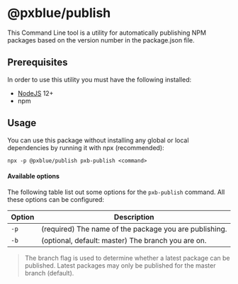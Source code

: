 # @pxblue/publish

This Command Line tool is a utility for automatically publishing NPM packages based on the version number in the package.json file.

## Prerequisites

In order to use this utility you must have the following installed:

-   [NodeJS](https://nodejs.org/en/download/) 12+
-   npm

## Usage

You can use this package without installing any global or local dependencies by running it with npx (recommended):

```
npx -p @pxblue/publish pxb-publish <command>
```

#### Available options

The following table list out some options for the `pxb-publish` command. All these options can be configured:

| Option     | Description                                            |
| ---------- | ------------------------------------------------------ |
| `-p`       | (required) The name of the package you are publishing. |
| `-b`       | (optional, default: master) The branch you are on.     |                                                                                                                                                                                                                        |

> The branch flag is used to determine whether a latest package can be published. Latest packages may only be published for the master branch (default).